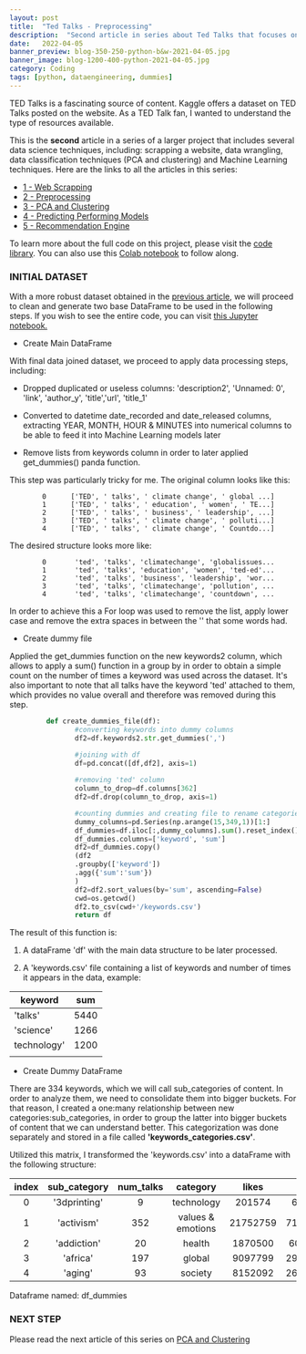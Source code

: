 ```yaml
---
layout: post
title:  "Ted Talks - Preprocessing"
description:  "Second article in series about Ted Talks that focuses on preprocessing data using python."
date:   2022-04-05
banner_preview: blog-350-250-python-b&w-2021-04-05.jpg
banner_image: blog-1200-400-python-2021-04-05.jpg
category: Coding
tags: [python, dataengineering, dummies]
---
```


TED Talks is a fascinating source of content. Kaggle offers a dataset on TED Talks posted on the website. As a TED Talk fan, I wanted to understand the type of resources available.

This is the **second** article in a series of a larger project that includes several data science techniques, including: scrapping a website, data wrangling, data classification techniques (PCA and clustering) and Machine Learning techniques. Here are the links to all the articles in this series: 

* [1 - Web Scrapping](https://aaas24.github.io/coding/2022/04/05/Ted-Talks-1-web-scraping.html)
* [2 - Preprocessing](https://aaas24.github.io/coding/2022/04/05/Ted-Talks-2-Preprocessing.html)
* [3 - PCA and Clustering](https://aaas24.github.io/coding/2022/04/05/Ted-Talks-3-PCA-and-Clustering.html)
* [4 - Predicting Performing Models](https://aaas24.github.io/coding/2022/04/05/Ted-Talks-4-ML-Predicting-Performing-Videos.html)
* [5 - Recommendation Engine](https://aaas24.github.io/coding/2022/04/05/Ted-Talks-5-ML-Recommendation-Engine.html)



To learn more about the full code on this project, please visit the [code library](https://github.com/aaas24/code_library/tree/main/ted_talks). You can also use this [Colab notebook](https://colab.research.google.com/drive/1hUwgmZU4HxKneeYMSu3fqX_Qs7ppFBUU?usp=sharing) to follow along. 



<!--more-->


### INITIAL DATASET

With a more robust dataset obtained in the [previous article](https://aaas24.github.io/coding/2022/04/05/2022-04-05-Ted-Talks-1-web-scraping.html), we will proceed to clean and generate two base DataFrame to be used in the following steps. If you wish to see the entire code, you can visit [this Jupyter notebook.](https://github.com/aaas24/code_library/blob/main/ted_talks/2_preprocessing/ted_talks_preprocessing.ipynb)


* Create Main DataFrame


 With final data joined dataset, we proceed to apply data processing steps, including: 

- Dropped duplicated or useless columns: 'description2', 'Unnamed: 0', 'link', 'author_y', 'title','url', 'title_1'

- Converted to datetime date_recorded and date_released columns, extracting YEAR, MONTH, HOUR & MINUTES into numerical columns to be able to feed it into Machine Learning models later

- Remove lists from keywords column in order to later applied get_dummies() panda function. 

This step was particularly tricky for me. The original column looks like this: 


```shell
        0      ['TED', ' talks', ' climate change', ' global ...]
        1      ['TED', ' talks', ' education', ' women', ' TE...]
        2      ['TED', ' talks', ' business', ' leadership', ...]
        3      ['TED', ' talks', ' climate change', ' polluti...]
        4      ['TED', ' talks', ' climate change', ' Countdo...]
```

The desired structure looks more like:


```shell
        0       'ted', 'talks', 'climatechange', 'globalissues...
        1       'ted', 'talks', 'education', 'women', 'ted-ed'...
        2       'ted', 'talks', 'business', 'leadership', 'wor...
        3       'ted', 'talks', 'climatechange', 'pollution', ...
        4       'ted', 'talks', 'climatechange', 'countdown', ...
```



In order to achieve this a For loop was used to remove the list, apply lower case and remove the extra spaces in between the ''  that some words had. 

* Create dummy file

 Applied the get_dummies function on the new keywords2 column, which allows to apply a sum() function in a group by in order to obtain a simple count on the number of times a keyword was used across the dataset. It's also important to note that all talks have the keyword 'ted' attached to them, which provides no value overall and therefore was removed during this step. 


``` python
         def create_dummies_file(df):
                #converting keywords into dummy columns
                df2=df.keywords2.str.get_dummies(',')

                #joining with df
                df=pd.concat([df,df2], axis=1)
                
                #removing 'ted' column
                column_to_drop=df.columns[362]
                df2=df.drop(column_to_drop, axis=1)

                #counting dummies and creating file to rename categories
                dummy_columns=pd.Series(np.arange(15,349,1))[1:]
                df_dummies=df.iloc[:,dummy_columns].sum().reset_index()
                df_dummies.columns=['keyword', 'sum']
                df2=df_dummies.copy()
                (df2
                .groupby(['keyword'])
                .agg({'sum':'sum'})
                )
                df2=df2.sort_values(by='sum', ascending=False)
                cwd=os.getcwd()
                df2.to_csv(cwd+'/keywords.csv')
                return df
```


The result of this function is: 
1) A dataFrame 'df' with the main data structure to be later processed. 


2)  A 'keywords.csv' file containing a list of keywords and number of times it appears in the data, example: 


| keyword |sum   |
|---------|------|
|'talks'  | 5440  |
| 'science'  | 1266  |
| technology'  |1200   |
|||


                
* Create Dummy DataFrame

There are 334 keywords, which we will call sub_categories of content. In order to analyze them, we need to consolidate them into bigger buckets. For that reason, I created a one:many relationship between new categories:sub_categories, in order to group the latter into bigger buckets of content that we can understand better. This categorization was done separately and stored in a file called **'keywords_categories.csv'**.

Utilized this matrix, I transformed the  'keywords.csv' into a dataFrame with the following structure: 



 |index|sub_category|	num_talks|	category|	        likes|	views|
 |:--:|:--:|:--:|:--:|:--:|:--:|
 |       0	|'3dprinting'|	9|	        technology|	        201574|	6655100|
 |       1|	'activism'|	352|	        values & emotions  |     21752759| 714057797|
 |       2|	'addiction'|	20|	        health	  |              1870500|	60982000|
 |       3|	'africa'|	197|	        global	  |              9097799|	299541000|
 |       4|	'aging'	 |       93|	        society	  |              8152092|	269034199|
 
 Dataframe named: df_dummies


### NEXT STEP

Please read the next article of this series on [PCA and Clustering](https://aaas24.github.io/coding/2022/04/05/Ted-Talks-3-PCA-and-Clustering.html)
